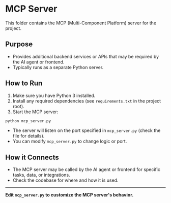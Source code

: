 # MCP Server

This folder contains the MCP (Multi-Component Platform) server for the project.

## Purpose
- Provides additional backend services or APIs that may be required by the AI agent or frontend.
- Typically runs as a separate Python server.

## How to Run

1. Make sure you have Python 3 installed.
2. Install any required dependencies (see `requirements.txt` in the project root).
3. Start the MCP server:

```bash
python mcp_server.py
```

- The server will listen on the port specified in `mcp_server.py` (check the file for details).
- You can modify `mcp_server.py` to change logic or port.

## How it Connects
- The MCP server may be called by the AI agent or frontend for specific tasks, data, or integrations.
- Check the codebase for where and how it is used.

---

**Edit `mcp_server.py` to customize the MCP server's behavior.** 